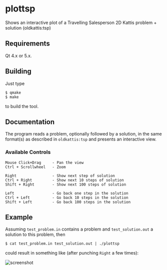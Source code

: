 plottsp
=======

Shows an interactive plot of a Travelling Salesperson 2D Kattis
problem + solution (oldkattis:tsp)

Requirements
------------
Qt 4.x or 5.x.

Building
--------
Just type

    $ qmake
    $ make

to build the tool.

Documentation
-------------
The program reads a problem, optionally followed by a solution,
in the same format(s) as described in `oldkattis:tsp` and presents
an interactive view.

### Available Controls
    Mouse Click+Drag     - Pan the view
    Ctrl + Scrollwheel   - Zoom

    Right                - Show next step of solution
    Ctrl + Right         - Show next 10 steps of solution
    Shift + Right        - Show next 100 steps of solution

    Left                 - Go back one step in the solution
    Ctrl + Left          - Go back 10 steps in the solution
    Shift + Left         - Go back 100 steps in the solution

Example
-------
Assuming `test_problem.in` contains a problem and `test_solution.out`
a solution to this problem, then

    $ cat test_problem.in test_solution.out | ./plottsp

could result in something like (after punching `Right` a few times):

![screenshot][plottsp]

[plottsp]: https://raw.github.com/estan/plottsp/master/plottsp.png "Example view from plottsp"

